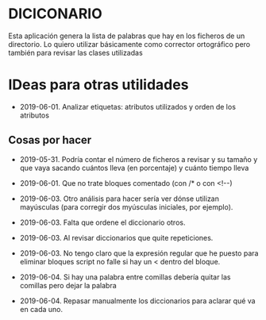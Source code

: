 # DICICONARIO

Esta aplicación genera la lista de palabras que hay en los ficheros de un directorio. Lo quiero utilizar básicamente como corrector ortográfico pero también para revisar las clases utilizadas

# IDeas para otras utilidades
* 2019-06-01. Analizar etiquetas: atributos utilizados y orden de los atributos

## Cosas por hacer
* 2019-05-31. Podría contar el número de ficheros a revisar y su tamaño y que vaya sacando cuántos lleva (en porcentaje) y cuánto tiempo lleva
* 2019-06-01. Que no trate bloques comentado (con /* o con &lt;!--)
* 2019-06-03. Otro análisis para hacer sería ver dónse utilizan mayúsculas (para corregir dos myúsculas iniciales, por ejemplo).
* 2019-06-03. Falta que ordene el diccionario otros.
* 2019-06-03. Al revisar diccionarios que quite repeticiones.
* 2019-06-03. No tengo claro que la expresión regular que he puesto para eliminar bloques script no falle si hay un &lt; dentro del bloque.

* 2019-06-04. Si hay una palabra entre comillas debería quitar las comillas pero dejar la palabra
* 2019-06-04. Repasar manualmente los diccionarios para aclarar qué va en cada uno.
